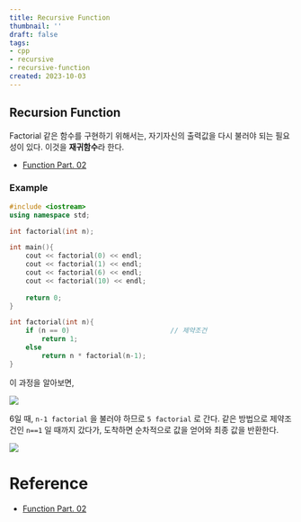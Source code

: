 ```yaml
---
title: Recursive Function
thumbnail: ''
draft: false
tags:
- cpp
- recursive
- recursive-function
created: 2023-10-03
---
```


## Recursion Function

Factorial 같은 함수를 구현하기 위해서는, 자기자신의 출력값을 다시 불러야 되는 필요성이 있다. 이것을 **재귀함수**라 한다.

* [Function Part. 02](Function%20Part.%2002.md)

### Example

````c++
#include <iostream>
using namespace std;

int factorial(int n);

int main(){
    cout << factorial(0) << endl;
    cout << factorial(1) << endl;
    cout << factorial(6) << endl;
    cout << factorial(10) << endl;
    
    return 0;
}

int factorial(int n){
    if (n == 0)							// 제약조건
        return 1;
    else
        return n * factorial(n-1);
}
````

이 과정을 알아보면,

![](Pasted%20image%2020231003213703.png)

6일 때, `n-1 factorial` 을 불러야 하므로 `5 factorial` 로 간다. 같은 방법으로 제약조건인 `n==1` 일 때까지 갔다가, 도착하면 순차적으로 값을 얻어와 최종 값을 반환한다.

![](Pasted%20image%2020231003213716.png)

# Reference

* [Function Part. 02](Function%20Part.%2002.md)
